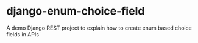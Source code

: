 # django-enum-choice-field
A demo Django REST project to explain how to create enum based choice fields in APIs 

